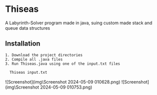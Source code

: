# Thiseas

A Labyrinth-Solver program made in java, suing custom made stack and queue data structures 


## Installation

    1. Download the project directories
    2. Compile all .java files
    3. Run Thiseas.java using one of the input.txt files 

```bash
  Thiseas input.txt
```
    
![Screenshot](img\Screenshot 2024-05-09 010628.png)
![Screenshot](img\Screenshot 2024-05-09 010753.png)
